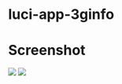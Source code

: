 # luci-app-3ginfo

# Screenshot

![](https://raw.githubusercontent.com/IceG2020/luci-app-3ginfo/master/1_2a.png)
![](https://raw.githubusercontent.com/IceG2020/luci-app-3ginfo/master/1_2c.png)
